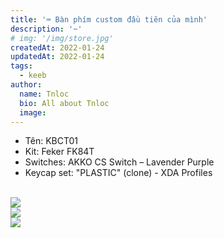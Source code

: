 ```yaml
---
title: '⌨️ Bàn phím custom đầu tiên của mình'
description: '~'
# img: '/img/store.jpg'
createdAt: 2022-01-24
updatedAt: 2022-01-24
tags:
  - keeb
author:
  name: Tnloc
  bio: All about Tnloc
  image: 
---
```


<!--more-->
<p> <ul>
    <li>Tên: <span class="tw-font-bold">KBCT01</span>
    </li>
    <li>Kit: <span class="tw-font-bold">Feker FK84T</span>
    </li>
    <li>Switches: <span class="tw-font-bold">AKKO CS Switch – Lavender Purple</span>
    </li>
    <li>Keycap set: <span class="tw-font-bold">"PLASTIC" (clone) - XDA Profiles </span> 
    </li></ul>
  <br>
  <img
    src="/img/articles/my-first-custom-keyboard/FullSizeRender.jpg"
    class="tw-object-cover tw-rounded-2xl"
  />
  <br>
  <img
    src="/img/articles/my-first-custom-keyboard/FullSizeRender(1).jpg"
    class="tw-object-cover tw-rounded-2xl"
  />
  <br>
  <img
    src="/img/articles/my-first-custom-keyboard/FullSizeRender(2).jpg"
    class="tw-object-cover tw-rounded-2xl"
  /> </p>

